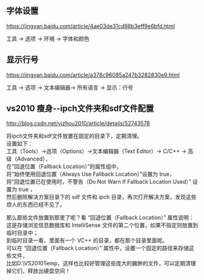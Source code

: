 ## 字体设置   

https://jingyan.baidu.com/article/4ae03de31cd98b3eff9e6bfd.html    

工具 -> 选项 -> 环境 -> 字体和颜色       


## 显示行号     

https://jingyan.baidu.com/article/a378c96085a247b3282830e9.html     

工具 -> 选项 -> 文本编辑器->  所有语言 -> 显示：行号      


## vs2010 瘦身--ipch文件夹和sdf文件配置     

http://blog.csdn.net/yizhou2010/article/details/52743578     

将ipch文件夹和sdf文件放置在固定的目录下，定期清理。            
设置如下：                
工具（Tools）->选项（Options）->文本编辑器（Text Editor）-> C/C++ -> 高级（Advanced），             
在”回退位置（Fallback Location）”的属性组中，       
将”始终使用回退位置（Always Use Fallback Location）”设置为 true，            
将”回退位置已在使用时，不警告（Do Not Warn If Fallback Location Used）” 设置为 true ，          
然后删除解决方案目录下的 sdf 文件和 ipch 目录，再次打开解决方案，发现这些烦人的东西已经不见了。          

那么那些文件放置到那里了呢？看 “回退位置（Fallback Location）” 属性说明：         
这是存储浏览信息数据库和 IntelliSense 文件的第二个位置，如果不指定则放置到临时目录中；        
到临时目录一看，里面有一个 VC++ 的目录，都在那个目录里面呢。          
可以在 “回退位置（Fallback Location）” 属性中，设置一个固定的路径来存储这些文件，           
比如D:\VS2010Temp，这样也比较好管理这些庞大的臃肿的文件，可以定期清理掉它们，释放出硬盘空间！